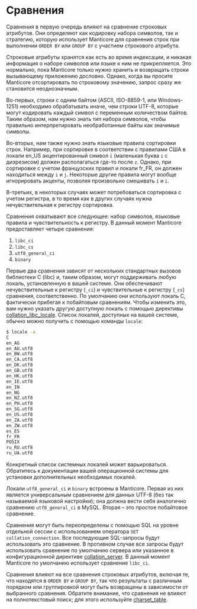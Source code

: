# Сравнения

Сравнения в первую очередь влияют на сравнение строковых атрибутов. Они определяют как кодировку набора символов, так и стратегию, которую использует Manticore для сравнения строк при выполнении `ORDER BY` или `GROUP BY` с участием строкового атрибута.

Строковые атрибуты хранятся как есть во время индексации, и никакая информация о наборе символов или языке к ним не прикрепляется. Это нормально, пока Manticore только нужно хранить и возвращать строки вызывающему приложению дословно. Однако, когда вы просите Manticore отсортировать по строковому значению, запрос сразу же становится неоднозначным.

Во-первых, строки с одним байтом (ASCII, ISO-8859-1, или Windows-1251) необходимо обрабатывать иначе, чем строки UTF-8, которые могут кодировать каждый символ с переменным количеством байтов. Таким образом, нам нужно знать тип набора символов, чтобы правильно интерпретировать необработанные байты как значимые символы.

Во-вторых, нам также нужно знать языковые правила сортировки строк. Например, при сортировке в соответствии с правилами США в локали en_US акцентированный символ `ï` (маленькая буква `i` с диэрезисом) должен располагаться где-то после `z`. Однако, при сортировке с учетом французских правил и локали fr_FR, он должен находиться между `i` и `j`. Некоторые другие правила могут вообще игнорировать акценты, позволяя произвольно смешивать `ï` и `i`.

В-третьих, в некоторых случаях может потребоваться сортировка с учетом регистра, в то время как в других случаях нужна нечувствительная к регистру сортировка.

Сравнения охватывают все следующее: набор символов, языковые правила и чувствительность к регистру. В данный момент Manticore предоставляет четыре сравнения:

1. `libc_ci`
2. `libc_cs`
3. `utf8_general_ci`
4. `binary`

Первые два сравнения зависят от нескольких стандартных вызовов библиотеки C (libc) и, таким образом, могут поддерживать любую локаль, установленную в вашей системе. Они обеспечивают нечувствительные к регистру (`_ci`) и чувствительные к регистру (`_cs`) сравнения, соответственно. По умолчанию они используют локаль C, фактически прибегая к побайтовым сравнениям. Чтобы изменить это, вам нужно указать другую доступную локаль с помощью директивы [collation_libc_locale](../Server_settings/Searchd.md#collation_libc_locale). Список локалей, доступных на вашей системе, обычно можно получить с помощью команды `locale`:

```bash
$ locale -a
C
en_AG
en_AU.utf8
en_BW.utf8
en_CA.utf8
en_DK.utf8
en_GB.utf8
en_HK.utf8
en_IE.utf8
en_IN
en_NG
en_NZ.utf8
en_PH.utf8
en_SG.utf8
en_US.utf8
en_ZA.utf8
en_ZW.utf8
es_ES
fr_FR
POSIX
ru_RU.utf8
ru_UA.utf8
```

Конкретный список системных локалей может варьироваться. Обратитесь к документации вашей операционной системы для установки дополнительных необходимых локалей.

Локали `utf8_general_ci` и `binary` встроены в Manticore. Первая из них является универсальным сравнением для данных UTF-8 (без так называемой языковой настройки); она должна вести себя аналогично сравнению `utf8_general_ci` в MySQL. Вторая – это простое побайтовое сравнение.

Сравнения могут быть переопределены с помощью SQL на уровне отдельной сессии с использованием оператора `SET collation_connection`. Все последующие SQL-запросы будут использовать это сравнение. В противном случае все запросы будут использовать сравнение по умолчанию сервера или указанное в конфигурационной директиве [collation_server](../Server_settings/Searchd.md#collation_server). В данный момент Manticore по умолчанию использует сравнение `libc_ci`.

Сравнения влияют на все сравнения строковых атрибутов, включая те, что находятся в `ORDER BY` и `GROUP BY`, так что результаты с различным порядком или группировкой могут быть возвращены в зависимости от выбранного сравнения. Обратите внимание, что сравнения не влияют на полнотекстовый поиск; для этого используйте [charset_table](../Creating_a_table/NLP_and_tokenization/Low-level_tokenization.md#charset_table).

<!-- proofread -->
